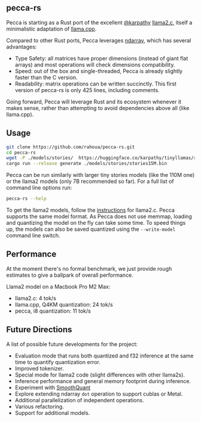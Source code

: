 ## pecca-rs

Pecca is starting as a Rust port of the excellent [@karpathy](https://github.com/karpathy) [llama2.c](https://github.com/karpathy/llama2.c), itself a minimalistic adaptation of [llama.cpp](https://github.com/ggerganov/llama.cpp).

Compared to other Rust ports, Pecca leverages [ndarray](https://github.com/rust-ndarray/ndarray), which has several advantages:

* Type Safety: all matrices have proper dimensions (instead of giant flat arrays) and most operations will check dimensions compatibility.
* Speed: out of the box and single-threaded, Pecca is already slightly faster than the C version.
* Readability: matrix operations can be written succinctly. This first version of pecca-rs is only 425 lines, including comments.

Going forward, Pecca will leverage Rust and its ecosystem whenever it makes sense, rather than attempting to avoid dependencies above all (like llama.cpp).

## Usage

```bash
git clone https://github.com/rahoua/pecca-rs.git
cd pecca-rs
wget -P ./models/stories/  https://huggingface.co/karpathy/tinyllamas/resolve/main/stories15M.bin
cargo run --release generate ./models/stories/stories15M.bin
```

Pecca can be run similarly with larger tiny stories models (like the 110M one) or the llama2 models (only 7B recommended so far). For a full list of command line options run:

```bash
pecca-rs --help
```

To get the llama2 models, follow the [instructions](https://github.com/karpathy/llama2.c#metas-llama-2-models) for llama2.c. Pecca supports the same model format. As Pecca does not use memmap, loading and quantizing the model on the fly can take some time. To speed things up, the models can also be saved quantized using the `--write-model` command line switch.

## Performance

At the moment there's no formal benchmark, we just provide rough estimates to give a ballpark of overall performance.

Llama2 model on a Macbook Pro M2 Max:
* llama2.c: 4 tok/s
* llama.cpp, Q4KM quantization: 24 tok/s
* pecca, i8 quantization: 11 tok/s

## Future Directions

A list of possible future developments for the project:

* Evaluation mode that runs both quantized and f32 inference at the same time to quantify quantization error.
* Improved tokenizer.
* Special mode for llama2 code (slight differences with other llama2s).
* Inference performance and general memory footprint during inference.
* Experiment with [SmoothQuant](https://arxiv.org/abs/2211.10438)
* Explore extending ndarray `dot` operation to support cublas or Metal.
* Additional parallelization of independent operations.
* Various refactoring.
* Support for additional models.
